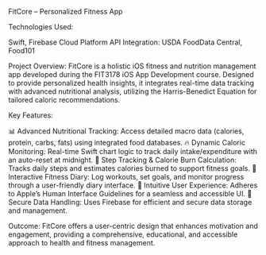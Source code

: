 
FitCore – Personalized Fitness App

Technologies Used:

Swift, Firebase Cloud Platform
API Integration: USDA FoodData Central, Food101

Project Overview:
FitCore is a holistic iOS fitness and nutrition management app developed during the FIT3178 iOS App Development course. Designed to provide personalized health insights, it integrates real-time data tracking with advanced nutritional analysis, utilizing the Harris-Benedict Equation for tailored caloric recommendations.

Key Features:

📊 Advanced Nutritional Tracking: Access detailed macro data (calories, protein, carbs, fats) using integrated food databases.
🔥 Dynamic Caloric Monitoring: Real-time Swift chart logic to track daily intake/expenditure with an auto-reset at midnight.
🚶 Step Tracking & Calorie Burn Calculation: Tracks daily steps and estimates calories burned to support fitness goals.
📅 Interactive Fitness Diary: Log workouts, set goals, and monitor progress through a user-friendly diary interface.
🎨 Intuitive User Experience: Adheres to Apple’s Human Interface Guidelines for a seamless and accessible UI.
🔐 Secure Data Handling: Uses Firebase for efficient and secure data storage and management.

Outcome:
FitCore offers a user-centric design that enhances motivation and engagement, providing a comprehensive, educational, and accessible approach to health and fitness management.


